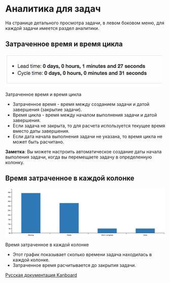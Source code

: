 Аналитика для задач
===================

На странице детального просмотра задачи, в левом боковом меню, для каждой задачи имеется раздел аналитики.

Затраченное время и время цикла
-------------------------------

![Lead and cycle time](../screenshots/task-lead-cycle-time.png)

Затраченное время и время цикла


-   Затраченное время - время между созданием задачи и датой завершения (закрытие задачи).
-   Время цикла - время между началом выполнения задачи и датой завершения.
-   Если задача не закрыта, то для расчета используется текущее время вместо даты завершения.
-   Если дата начала выполнения задачи не указана, то время цикла не может быть расчитано.


**Заметка**: Вы можете настроить автоматическое создание даты начала выполения задачи, когда вы перемещаете задачу в определенную колонку.


Время затраченное в каждой колонке
----------------------------------

![Time spent into each column](../screenshots/time-into-each-column.png)

Время затраченное в каждой колонке



-   Этот график показывает сколько времени задача находилась в каждой колонке.
-   Затраченное время расчитывается до закрытия задачи.


[Русская документация Kanboard](http://Kanboard.ru/doc/)

